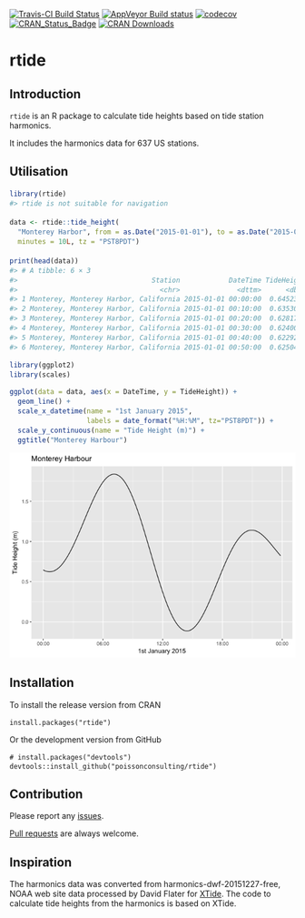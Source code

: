 
<!-- README.md is generated from README.Rmd. Please edit that file -->
[![Travis-CI Build Status](https://travis-ci.org/poissonconsulting/rtide.svg?branch=master)](https://travis-ci.org/poissonconsulting/rtide) [![AppVeyor Build status](https://ci.appveyor.com/api/projects/status/598p54bq0m5qv0j1/branch/master?svg=true)](https://ci.appveyor.com/project/joethorley/rtide/branch/master) [![codecov](https://codecov.io/gh/poissonconsulting/rtide/branch/master/graph/badge.svg)](https://codecov.io/gh/poissonconsulting/rtide) [![CRAN\_Status\_Badge](http://www.r-pkg.org/badges/version/rtide)](https://cran.r-project.org/package=rtide) [![CRAN Downloads](http://cranlogs.r-pkg.org/badges/grand-total/rtide)](https://hadley.shinyapps.io/cran-downloads)

rtide
=====

Introduction
------------

`rtide` is an R package to calculate tide heights based on tide station harmonics.

It includes the harmonics data for 637 US stations.

Utilisation
-----------

``` r
library(rtide)
#> rtide is not suitable for navigation

data <- rtide::tide_height(
  "Monterey Harbor", from = as.Date("2015-01-01"), to = as.Date("2015-01-01"), 
  minutes = 10L, tz = "PST8PDT")

print(head(data))
#> # A tibble: 6 × 3
#>                                 Station            DateTime TideHeight
#>                                   <chr>              <dttm>      <dbl>
#> 1 Monterey, Monterey Harbor, California 2015-01-01 00:00:00  0.6452338
#> 2 Monterey, Monterey Harbor, California 2015-01-01 00:10:00  0.6353040
#> 3 Monterey, Monterey Harbor, California 2015-01-01 00:20:00  0.6281772
#> 4 Monterey, Monterey Harbor, California 2015-01-01 00:30:00  0.6240083
#> 5 Monterey, Monterey Harbor, California 2015-01-01 00:40:00  0.6229294
#> 6 Monterey, Monterey Harbor, California 2015-01-01 00:50:00  0.6250485
```

``` r
library(ggplot2)
library(scales)
```

``` r
ggplot(data = data, aes(x = DateTime, y = TideHeight)) + 
  geom_line() + 
  scale_x_datetime(name = "1st January 2015", 
                   labels = date_format("%H:%M", tz="PST8PDT")) +
  scale_y_continuous(name = "Tide Height (m)") +
  ggtitle("Monterey Harbour")
```

![](README-unnamed-chunk-4-1.png)

Installation
------------

To install the release version from CRAN

    install.packages("rtide")

Or the development version from GitHub

    # install.packages("devtools")
    devtools::install_github("poissonconsulting/rtide")

Contribution
------------

Please report any [issues](https://github.com/poissonconsulting/rtide/issues).

[Pull requests](https://github.com/poissonconsulting/rtide/pulls) are always welcome.

Inspiration
-----------

The harmonics data was converted from harmonics-dwf-20151227-free, NOAA web site data processed by David Flater for [XTide](http://www.flaterco.com/xtide/). The code to calculate tide heights from the harmonics is based on XTide.
